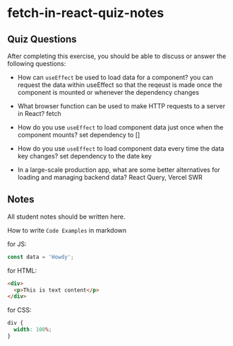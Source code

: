 # fetch-in-react-quiz-notes

## Quiz Questions

After completing this exercise, you should be able to discuss or answer the following questions:

- How can `useEffect` be used to load data for a component?
  you can request the data within useEffect so that the reqeust is made once the component is mounted or whenever the dependency changes

- What browser function can be used to make HTTP requests to a server in React?
  fetch

- How do you use `useEffect` to load component data just once when the component mounts?
  set dependency to []

- How do you use `useEffect` to load component data every time the data key changes?
  set dependency to the date key

- In a large-scale production app, what are some better alternatives for loading and managing backend data?
  React Query, Vercel SWR

## Notes

All student notes should be written here.

How to write `Code Examples` in markdown

for JS:

```javascript
const data = 'Howdy';
```

for HTML:

```html
<div>
  <p>This is text content</p>
</div>
```

for CSS:

```css
div {
  width: 100%;
}
```
